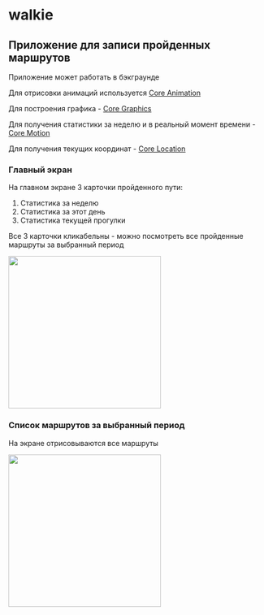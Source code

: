 # walkie
## Приложение для записи пройденных маршрутов ##
Приложение может работать в бэкграунде

Для отрисовки анимаций используется [Core Animation](https://developer.apple.com/documentation/quartzcore)

Для построения графика - [Core Graphics](https://developer.apple.com/documentation/coregraphics)

Для получения статистики за неделю и в реальный момент времени - [Core Motion](https://developer.apple.com/documentation/coremotion)

Для получения текущих координат - [Core Location](https://developer.apple.com/documentation/corelocation)

### Главный экран ###
На главном экране 3 карточки пройденного пути:
1. Статистика за неделю
2. Статистика за этот день
3. Статистика текущей прогулки

Все 3 карточки кликабельны - можно посмотреть все пройденные маршруты за выбранный период

<img src="https://image.ibb.co/cmxZ20/Fmvz-Fo4-Y6-Q.jpg" height="300" />

### Список маршрутов за выбранный период ###
На экране отрисовываются все маршруты

<img src="https://image.ibb.co/kzwGFL/COfqq-Vxpdm-M.jpg" height="300" />
